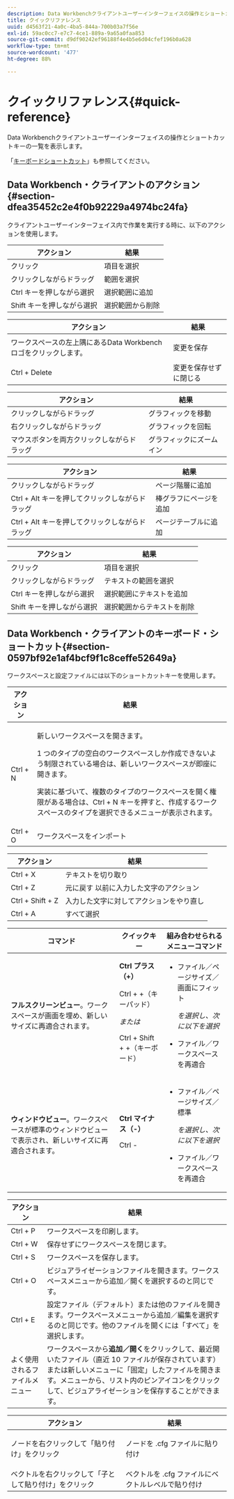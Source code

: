 ```yaml
---
description: Data Workbenchクライアントユーザーインターフェイスの操作とショートカットキーの一覧を表示します。
title: クイックリファレンス
uuid: d4563f21-4a0c-4ba5-844a-700b03a7f56e
exl-id: 59ac0cc7-e7c7-4ce1-889a-9a65a0faa853
source-git-commit: d9df90242ef96188f4e4b5e6d04cfef196b0a628
workflow-type: tm+mt
source-wordcount: '477'
ht-degree: 88%

---
```


# クイックリファレンス{#quick-reference}

Data Workbenchクライアントユーザーインターフェイスの操作とショートカットキーの一覧を表示します。

「[キーボードショートカット](../../../home/c-get-started/c-vis/c-qk-ref.md#section-0597bf92e1af4bcf9f1c8ceffe52649a)」も参照してください。

## Data Workbench・クライアントのアクション{#section-dfea35452c2e4f0b92229a4974bc24fa}

クライアントユーザーインターフェイス内で作業を実行する時に、以下のアクションを使用します。

| アクション | 結果 |
|---|---|
| クリック | 項目を選択 |
| クリックしながらドラッグ | 範囲を選択 |
| Ctrl キーを押しながら選択 | 選択範囲に追加 |
| Shift キーを押しながら選択 | 選択範囲から削除 |

<table id="table_468868B713E94F08BFF8F5C468F5100B"> 
 <thead> 
  <tr> 
   <th colname="col1" class="entry"> アクション </th> 
   <th colname="col2" class="entry"> 結果 </th> 
  </tr> 
 </thead>
 <tbody> 
  <tr> 
   <td colname="col1"> ワークスペースの左上隅にあるData Workbenchロゴをクリックします。 </td> 
   <td colname="col2"> <p>変更を保存 </p> </td> 
  </tr> 
  <tr> 
   <td colname="col1"> Ctrl + Delete </td> 
   <td colname="col2"> 変更を保存せずに閉じる </td> 
  </tr> 
 </tbody> 
</table>

| アクション | 結果 |
|---|---|
| クリックしながらドラッグ | グラフィックを移動 |
| 右クリックしながらドラッグ | グラフィックを回転 |
| マウスボタンを両方クリックしながらドラッグ | グラフィックにズームイン |

| アクション | 結果 |
|---|---|
| クリックしながらドラッグ | ページ階層に追加 |
| Ctrl + Alt キーを押してクリックしながらドラッグ | 棒グラフにページを追加 |
| Ctrl + Alt キーを押してクリックしながらドラッグ | ページテーブルに追加 |

| アクション | 結果 |
|---|---|
| クリック | 項目を選択 |
| クリックしながらドラッグ | テキストの範囲を選択 |
| Ctrl キーを押しながら選択 | 選択範囲にテキストを追加 |
| Shift キーを押しながら選択 | 選択範囲からテキストを削除 |

## Data Workbench・クライアントのキーボード・ショートカット{#section-0597bf92e1af4bcf9f1c8ceffe52649a}

ワークスペースと設定ファイルには以下のショートカットキーを使用します。

<table id="table_169AD5F75C92449FACEAC64660B4B50D"> 
 <thead> 
  <tr> 
   <th colname="col1" class="entry"> アクション </th> 
   <th colname="col2" class="entry"> 結果 </th> 
  </tr>
 </thead>
 <tbody> 
  <tr> 
   <td colname="col1"> Ctrl + N </td> 
   <td colname="col2"> <p>新しいワークスペースを開きます。 </p> <p>1 つのタイプの空白のワークスペースしか作成できないよう制限されている場合は、新しいワークスペースが即座に開きます。 </p> <p>実装に基づいて、複数のタイプのワークスペースを開く権限がある場合は、Ctrl + N キーを押すと、作成するワークスペースのタイプを選択できるメニューが表示されます。 </p> </td> 
  </tr> 
  <tr> 
   <td colname="col1"> Ctrl + O </td> 
   <td colname="col2"> ワークスペースをインポート </td> 
  </tr> 
 </tbody> 
</table>

| アクション | 結果 |
|---|---|
| Ctrl + X | テキストを切り取り |
| Ctrl + Z | 元に戻す 以前に入力した文字のアクション |
| Ctrl + Shift + Z | 入力した文字に対してアクションをやり直し |
| Ctrl + A | すべて選択 |

<table id="table_A01C514C99F043338D183A6839E03DEA"> 
 <thead> 
  <tr> 
   <th colname="col1" class="entry"> コマンド </th> 
   <th colname="col2" class="entry"> クイックキー </th> 
   <th colname="col3" class="entry"> 組み合わせられるメニューコマンド </th> 
  </tr>
 </thead>
 <tbody> 
  <tr> 
   <td colname="col1"><b>フルスクリーンビュー</b>。ワークスペースが画面を埋め、新しいサイズに再適合されます。 </td> 
   <td colname="col2"><b>Ctrl プラス（+）</b> <p>Ctrl + +（キーパッド） </p> <p><i>または</i> </p> <p>Ctrl + Shift + +（キーボード） </p> </td> 
   <td colname="col3"> 
    <ul id="ul_C7C731B894D946D9916F50806F015857"> 
     <li id="li_452B4C119B1A40038A408CFFC53653A9">ファイル／ページサイズ／画面にフィット <p><i>を選択し、次に以下を選択</i> </p> </li> 
     <li id="li_DE9B8B31B9F24A6AA68A1D0DB886B501">ファイル／ワークスペースを再適合 </li> 
    </ul> </td> 
  </tr> 
  <tr> 
   <td colname="col1"><b>ウィンドウビュー</b>。ワークスペースが標準のウィンドウビューで表示され、新しいサイズに再適合されます。 </td> 
   <td colname="col2"><b>Ctrl マイナス（-）</b> <p>Ctrl - </p> </td> 
   <td colname="col3"> 
    <ul id="ul_3474B9EFD69343C09BC84E485D896C28"> 
     <li id="li_820BAED76FF24A5785E6D89C5C692DD5">ファイル／ページサイズ／標準 <p><i>を選択し、次に以下を選択</i> </p> </li> 
     <li id="li_337789F282CE4C2C990C67B115782454">ファイル／ワークスペースを再適合 </li> 
    </ul> </td> 
  </tr> 
 </tbody> 
</table>

| アクション | 結果 |
|---|---|
| Ctrl + P | ワークスペースを印刷します。 |
| Ctrl + W | 保存せずにワークスペースを閉じます。 |
| Ctrl + S | ワークスペースを保存します。 |
| Ctrl + O | ビジュアライゼーションファイルを開きます。ワークスペースメニューから追加／開くを選択するのと同じです。 |
| Ctrl + E | 設定ファイル（デフォルト）または他のファイルを開きます。ワークスペースメニューから追加／編集を選択するのと同じです。他のファイルを開くには「すべて」を選択します。 |
| よく使用されるファイルメニュー | ワークスペースから&#x200B;**追加／開く**&#x200B;をクリックして、最近開いたファイル（直近 10 ファイルが保存されています）または新しいメニューに「固定」したファイルを開きます。メニューから、リスト内のピンアイコンをクリックして、ビジュアライゼーションを保存することができます。 |

<table id="table_99414A5999F94A2EAB2BBBA27EE487F5"> 
 <thead> 
  <tr> 
   <th colname="col1" class="entry"> アクション </th> 
   <th colname="col2" class="entry"> 結果 </th> 
  </tr>
 </thead>
 <tbody> 
  <tr> 
   <td colname="col1"> <p>ノードを右クリックして「<span class="uicontrol">貼り付け</span>」をクリック </p> </td> 
   <td colname="col2"> <p>ノードを <span class="filepath">.cfg</span> ファイルに貼り付け </p> </td> 
  </tr> 
  <tr> 
   <td colname="col1">ベクトルを右クリックして「<span class="uicontrol">子として貼り付け</span>」をクリック </td> 
   <td colname="col2">ベクトルを <span class="filepath">.cfg</span> ファイルにベクトルレベルで貼り付け </td> 
  </tr> 
 </tbody> 
</table>
